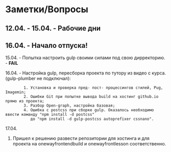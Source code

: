 # Заметки/Вопросы

## 12.04. - 15.04. - Рабочие дни

## 16.04. - Начало отпуска!

15.04. - Попытка настроить gulp своими силами под свою дирректорию. - **FAIL**

16.04. - Настройка gulp, пересборка проекта по тутору из видео с курса. (gulp-plumber не подключал):

            1. Установка и проверка пред- пост- процессингов стилей, Pug, Imagemin;
            2. Ошибки Git при попытке вывода build на хостинг github.io прямо из проекта;
            3. Разбор Open-graph, настройка базовая;
            4. Ошибка с postcss при сборке gulp. Оказалось необходимо ввести команду "npm install -d postcss"
               до "npm install -d gulp-postcss autoprefixer cssnano".

17.04.

1. Пришел к решению развести репозитории для хостинга и для проекта на onewayfrontendbuild и onewayfrontlesson соответственно.








